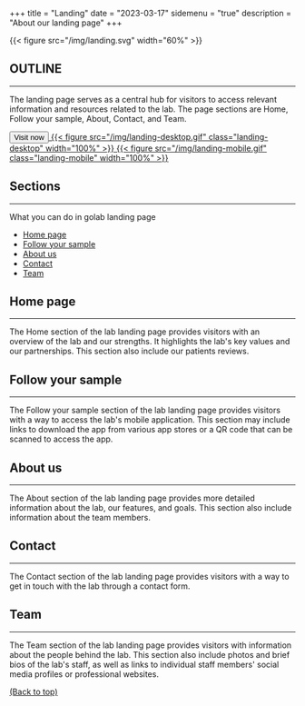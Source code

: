 +++
title = "Landing"
date = "2023-03-17"
sidemenu = "true"
description = "About our landing page"
+++

{{< figure src="/img/landing.svg" width="60%" >}}
## OUTLINE
---------------
The landing page serves as a central hub for visitors to access relevant information and resources related to the lab. The page sections are Home, Follow your sample, About, Contact, and Team.



<a class="home-visit-button-container" href="https://golab.webflow.io/" target="_blank">
<button class="home-visit-button" href="https://golab.webflow.io/">Visit now</button>
{{< figure src="/img/landing-desktop.gif" class="landing-desktop" width="100%" >}}
{{< figure src="/img/landing-mobile.gif" class="landing-mobile" width="100%" >}}
</a>


## Sections
---------------
What you can do in golab landing page

* [Home page](#home)
* [Follow your sample](#follow-your-sample)
* [About us](#about-us)
* [Contact](#contact)
* [Team](#team)

## Home page
---------------
The Home section of the lab landing page provides visitors with an overview of the lab and our strengths. It highlights the lab's key values and our partnerships. This section also include our patients reviews.
## Follow your sample
---------------
The Follow your sample section of the lab landing page provides visitors with a way to access the lab's mobile application. This section may include links to download the app from various app stores or a QR code that can be scanned to access the app.
## About us
---------------
The About section of the lab landing page provides more detailed information about the lab, our features, and goals. This section also include information about the team members.
## Contact
---------------
The Contact section of the lab landing page provides visitors with a way to get in touch with the lab through a contact form.
## Team
---------------
The Team section of the lab landing page provides visitors with information about the people behind the lab. This section also include photos and brief bios of the lab's staff, as well as links to individual staff members' social media profiles or professional websites.

[(Back to top)](#introduction)